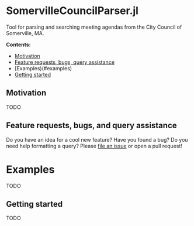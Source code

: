 # SomervilleCouncilParser.jl

Tool for parsing and searching meeting agendas from the City Council of Somerville, MA.

**Contents:**

- [Motivation](#motivation)
- [Feature requests, bugs, query assistance](#feature-requests-bugs-and-query-assistance)
- [Examples)(#examples)
- [Getting started](#getting-started)

## Motivation
TODO

## Feature requests, bugs, and query assistance

Do you have an idea for a cool new feature? Have you found a bug? Do you need help formatting a query? Please [file an issue]() or open a pull request!

# Examples
TODO

## Getting started
TODO